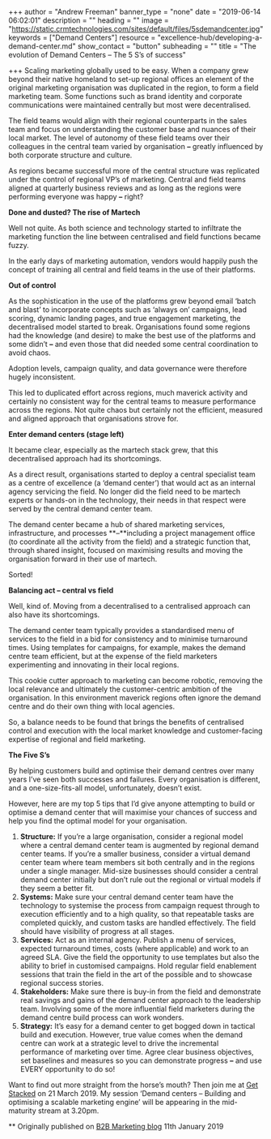 +++
author = "Andrew Freeman"
banner_type = "none"
date = "2019-06-14 06:02:01"
description = ""
heading = ""
image = "https://static.crmtechnologies.com/sites/default/files/5sdemandcenter.jpg"
keywords = ["Demand Centers"]
resource = "excellence-hub/developing-a-demand-center.md"
show_contact = "button"
subheading = ""
title = "The evolution of Demand Centers – The 5 S’s of success"

+++
Scaling marketing globally used to be easy. When a company grew beyond their native homeland to set-up regional offices an element of the original marketing organisation was duplicated in the region, to form a field marketing team. Some functions such as brand identity and corporate communications were maintained centrally but most were decentralised.

The field teams would align with their regional counterparts in the sales team and focus on understanding the customer base and nuances of their local market. The level of autonomy of these field teams over their colleagues in the central team varied by organisation **–** greatly influenced by both corporate structure and culture.

As regions became successful more of the central structure was replicated under the control of regional VP’s of marketing. Central and field teams aligned at quarterly business reviews and as long as the regions were performing everyone was happy **–** right?

**Done and dusted? The rise of Martech**

Well not quite. As both science and technology started to infiltrate the marketing function the line between centralised and field functions became fuzzy.

In the early days of marketing automation, vendors would happily push the concept of training all central and field teams in the use of their platforms.

**Out of control**

As the sophistication in the use of the platforms grew beyond email ‘batch and blast’ to incorporate concepts such as ‘always on’ campaigns, lead scoring, dynamic landing pages, and true engagement marketing, the decentralised model started to break. Organisations found some regions had the knowledge (and desire) to make the best use of the platforms and some didn’t **–** and even those that did needed some central coordination to avoid chaos.

Adoption levels, campaign quality, and data governance were therefore hugely inconsistent.

This led to duplicated effort across regions, much maverick activity and certainly no consistent way for the central teams to measure performance across the regions. Not quite chaos but certainly not the efficient, measured and aligned approach that organisations strove for.

**Enter demand centers (stage left)**

It became clear, especially as the martech stack grew, that this decentralised approach had its shortcomings.

As a direct result, organisations started to deploy a central specialist team as a centre of excellence (a ‘demand center’) that would act as an internal agency servicing the field. No longer did the field need to be martech experts or hands-on in the technology, their needs in that respect were served by the central demand center team.

The demand center became a hub of shared marketing services, infrastructure, and processes **–**including a project management office (to coordinate all the activity from the field) and a strategic function that, through shared insight, focused on maximising results and moving the organisation forward in their use of martech.

Sorted!

**Balancing act – central vs field**

Well, kind of. Moving from a decentralised to a centralised approach can also have its shortcomings.

The demand center team typically provides a standardised menu of services to the field in a bid for consistency and to minimise turnaround times. Using templates for campaigns, for example, makes the demand centre team efficient, but at the expense of the field marketers experimenting and innovating in their local regions.

This cookie cutter approach to marketing can become robotic, removing the local relevance and ultimately the customer-centric ambition of the organisation. In this environment maverick regions often ignore the demand centre and do their own thing with local agencies.

So, a balance needs to be found that brings the benefits of centralised control and execution with the local market knowledge and customer-facing expertise of regional and field marketing.

**The Five S’s**

By helping customers build and optimise their demand centres over many years I’ve seen both successes and failures. Every organisation is different, and a one-size-fits-all model, unfortunately, doesn’t exist.

However, here are my top 5 tips that I’d give anyone attempting to build or optimise a demand center that will maximise your chances of success and help you find the optimal model for your organisation.

1. **Structure:** If you’re a large organisation, consider a regional model where a central demand center team is augmented by regional demand center teams. If you’re a smaller business, consider a virtual demand center team where team members sit both centrally and in the regions under a single manager. Mid-size businesses should consider a central demand center initially but don’t rule out the regional or virtual models if they seem a better fit.
2. **Systems:** Make sure your central demand center team have the technology to systemise the process from campaign request through to execution efficiently and to a high quality, so that repeatable tasks are completed quickly, and custom tasks are handled effectively. The field should have visibility of progress at all stages.
3. **Services:** Act as an internal agency. Publish a menu of services, expected turnaround times, costs (where applicable) and work to an agreed SLA. Give the field the opportunity to use templates but also the ability to brief in customised campaigns. Hold regular field enablement sessions that train the field in the art of the possible and to showcase regional success stories.
4. **Stakeholders:** Make sure there is buy-in from the field and demonstrate real savings and gains of the demand center approach to the leadership team. Involving some of the more influential field marketers during the demand centre build process can work wonders.
5. **Strategy:** It’s easy for a demand center to get bogged down in tactical build and execution. However, true value comes when the demand centre can work at a strategic level to drive the incremental performance of marketing over time. Agree clear business objectives, set baselines and measures so you can demonstrate progress **–** and use EVERY opportunity to do so!

Want to find out more straight from the horse’s mouth? Then join me at [Get Stacked](http://b2bmarketing.get-stacked.net/) on 21 March 2019. My session ‘Demand centers – Building and optimising a scalable marketing engine’ will be appearing in the mid-maturity stream at 3.20pm.

\** Originally published on [B2B Marketing blog](http://b2bmarketing.get-stacked.net/blog/evolution-demand-centres-5-ss-success/) 11th January 2019
